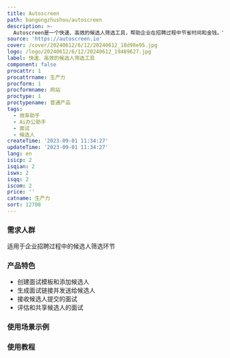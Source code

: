```yaml
---
title: Autoscreen
path: bangongzhushou/autoscreen
description: >-
  Autoscreen是一个快速、高效的候选人筛选工具，帮助企业在招聘过程中节省时间和金钱。它提供简单的流程，让您可以创建面试模板并添加候选人，生成面试链接并发送给候选人，及时收到候选人提交的面试，并对候选人的面试进行评估和共享。
source: 'https://autoscreen.io'
cover: /cover/20240612/6/12/20240612_18d98e95.jpg
logo: /logo/20240612/6/12/20240612_19489627.jpg
label: 快速、高效的候选人筛选工具
component: false
procattr: 1
procattrname: 生产力
procform: 1
procformname: 网站
proctype: 1
proctypename: 普通产品
tags:
  - 效率助手
  - Ai办公助手
  - 面试
  - 候选人
createTime: '2023-09-01 11:34:27'
updateTime: '2023-09-01 11:34:27'
lang: en
isicp: 2
isqian: 2
iswx: 2
isqq: 2
iscom: 2
price: ''
catname: 生产力
sort: 12708
---
```




### 需求人群
适用于企业招聘过程中的候选人筛选环节

### 产品特色
- 创建面试模板和添加候选人
- 生成面试链接并发送给候选人
- 接收候选人提交的面试
- 评估和共享候选人的面试

### 使用场景示例


### 使用教程


  
